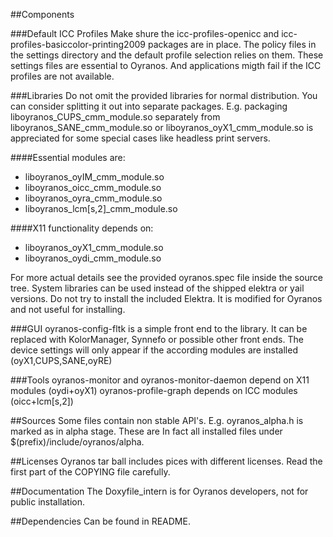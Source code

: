 ##Components


###Default ICC Profiles
Make shure the icc-profiles-openicc and icc-profiles-basiccolor-printing2009 
packages are in place. The policy files in the settings directory and the 
default profile selection relies on them. These settings files are essential 
to Oyranos. And applications migth fail if the ICC profiles are not available.


###Libraries
Do not omit the provided libraries for normal distribution. You can consider 
splitting it out into separate packages. E.g. 
packaging liboyranos_CUPS_cmm_module.so 
separately from liboyranos_SANE_cmm_module.so or liboyranos_oyX1_cmm_module.so 
is appreciated for some special cases like headless print servers.

####Essential modules are:
* liboyranos_oyIM_cmm_module.so
* liboyranos_oicc_cmm_module.so
* liboyranos_oyra_cmm_module.so
* liboyranos_lcm[s,2]_cmm_module.so

####X11 functionality depends on:
* liboyranos_oyX1_cmm_module.so
* liboyranos_oydi_cmm_module.so

For more actual details see the provided oyranos.spec file inside the source 
tree.
System libraries can be used instead of the shipped elektra or yail versions.
Do not try to install the included Elektra. It is modified for Oyranos and not 
useful for installing.


###GUI
oyranos-config-fltk is a simple front end to the library. It can be replaced 
with KolorManager, Synnefo or possible other front ends. The device settings
will only appear if the according modules are installed (oyX1,CUPS,SANE,oyRE)


###Tools
oyranos-monitor and oyranos-monitor-daemon depend on X11 modules (oydi+oyX1)
oyranos-profile-graph depends on lCC modules (oicc+lcm[s,2])


##Sources
Some files contain non stable API's. E.g. oyranos_alpha.h is marked as in alpha 
stage. These are In fact all installed files under $(prefix)/include/oyranos/alpha.


##Licenses
Oyranos tar ball includes pices with different licenses.
Read the first part of the COPYING file carefully. 


##Documentation
The Doxyfile_intern is for Oyranos developers, not for public installation.


##Dependencies
Can be found in README.

